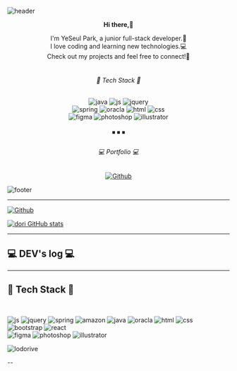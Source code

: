 ![header](https://capsule-render.vercel.app/api?type=wave&color=auto&height=300&section=header&text=YeSeul%20Park%&fontSize=90)

<div align="center">
<p><strong>Hi there,</strong>👋</p>
I'm YeSeul Park, a junior full-stack developer.🌱<br>
I love coding and learning new technologies.💻<br>
Check out my projects and feel free to connect!📩<br><br>

###### 🔨 Tech Stack 🔨
![java](https://img.shields.io/badge/Java-ED8B00?style=for-the-badge&logo=openjdk&logoColor=white)
![js](https://img.shields.io/badge/JavaScript-F7DF1E?style=for-the-badge&logo=JavaScript&logoColor=white)
![jquery](https://img.shields.io/badge/jQuery-0769AD?style=for-the-badge&logo=jquery&logoColor=white)
<br>
![spring](https://img.shields.io/badge/Spring-6DB33F?style=for-the-badge&logo=spring&logoColor=white)
![oracla](https://img.shields.io/badge/Oracle-F80000?style=for-the-badge&logo=oracle&logoColor=black)
![html](https://img.shields.io/badge/HTML-239120?style=for-the-badge&logo=html5&logoColor=white)
![css](https://img.shields.io/badge/CSS-239120?&style=for-the-badge&logo=css3&logoColor=white)
<br>
![figma](https://img.shields.io/badge/Figma-F24E1E?style=for-the-badge&logo=figma&logoColor=white)
![photoshop](https://img.shields.io/badge/Adobe%20Photoshop-31A8FF?style=for-the-badge&logo=Adobe%20Photoshop&logoColor=black)
![illustrator](https://img.shields.io/badge/Adobe%20Illustrator-FF9A00?style=for-the-badge&logo=adobe%20illustrator&logoColor=white)  
<br>◾ ◾ ◾

###### 💻 Portfolio 💻
[![Github](https://hits.seeyoufarm.com/api/count/incr/badge.svg?url=https%3A%2F%2Fgithub.com%2Flodorive&count_bg=%236EFF00&title_bg=%23555555&icon=github.svg&icon_color=%23E7E7E7&title=GITHUB&edge_flat=false)](https://hits.seeyoufarm.com)
  
</div>

![footer](https://capsule-render.vercel.app/api?section=footer)


---

[![Github](https://hits.seeyoufarm.com/api/count/incr/badge.svg?url=https%3A%2F%2Fgithub.com%2Flodorive&count_bg=%236EFF00&title_bg=%23555555&icon=github.svg&icon_color=%23E7E7E7&title=GITHUB&edge_flat=false)](https://hits.seeyoufarm.com)

[![dori GitHub stats](https://github-readme-stats.vercel.app/api?username=lodorive&include_all_commits=true&theme=radical&hide_border=true&count_private=true)](https://github.com/lodorive/github-readme-stats)

---
## 💻 DEV's log 💻

---
## 🔨 Tech Stack 🔨
<br>

![js](https://img.shields.io/badge/JavaScript-F7DF1E?style=for-the-badge&logo=JavaScript&logoColor=white)
![jquery](https://img.shields.io/badge/jQuery-0769AD?style=for-the-badge&logo=jquery&logoColor=white)
![spring](https://img.shields.io/badge/Spring-6DB33F?style=for-the-badge&logo=spring&logoColor=white)
![amazon](https://img.shields.io/badge/Amazon_AWS-232F3E?style=for-the-badge&logo=amazon-aws&logoColor=white)
![java](https://img.shields.io/badge/Java-ED8B00?style=for-the-badge&logo=openjdk&logoColor=white)
![oracla](https://img.shields.io/badge/Oracle-F80000?style=for-the-badge&logo=oracle&logoColor=black)
![html](https://img.shields.io/badge/HTML-239120?style=for-the-badge&logo=html5&logoColor=white)
![css](https://img.shields.io/badge/CSS-239120?&style=for-the-badge&logo=css3&logoColor=white)
![bootstrap](https://img.shields.io/badge/Bootstrap-563D7C?style=for-the-badge&logo=bootstrap&logoColor=white)
![react](https://img.shields.io/badge/React-20232A?style=for-the-badge&logo=react&logoColor=61DAFB)
<br>
![figma](https://img.shields.io/badge/Figma-F24E1E?style=for-the-badge&logo=figma&logoColor=white)
![photoshop](https://img.shields.io/badge/Adobe%20Photoshop-31A8FF?style=for-the-badge&logo=Adobe%20Photoshop&logoColor=black)
![illustrator](https://img.shields.io/badge/Adobe%20Illustrator-FF9A00?style=for-the-badge&logo=adobe%20illustrator&logoColor=white)

<p><img align="center" src="https://github-readme-stats.vercel.app/api/top-langs?username=lodorive&show_icons=true&locale=en&layout=compact" alt="lodorive" /></p>
--

